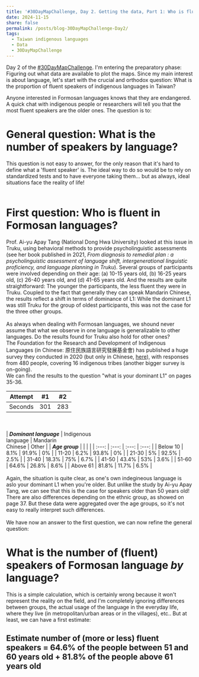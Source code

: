 ```yaml
---
title: '#30DayMapChallenge, Day 2. Getting the data, Part 1: Who is fluent in Formosan languages?'
date: 2024-11-15
share: false
permalink: /posts/blog-30DayMapChallenge-Day2/
tags:
  - Taiwan indigenous languages
  - Data
  - 30DayMapChallenge
---
```


Day 2 of the <a href="https://bsky.app/hashtag/30DayMapChallenge" target = "_blank">#30DayMapChallenge</a>. I'm entering the preparatory phase: Figuring out what data are available to plot the maps. Since my main interest is about language, let's start with the crucial and orthodox question: What is the proportion of fluent speakers of indigenous languages in Taiwan?

<!--more-->
Anyone interested in Formosan languages knows that they are endangered. A quick chat with indigenous people or researchers will tell you that the most fluent speakers are the older ones. The question is to:<br>

General question: What is the number of speakers by language?
====

This question is not easy to answer, for the only reason that it's hard to define what a 'fluent speaker' is. The ideal way to do so would be to rely on standardized tests and to have everyone taking them... but as always, ideal situations face the reality of life!
<br><br>

First question: Who is fluent in Formosan languages?
====

Prof. Ai-yu Apay Tang (National Dong Hwa University) looked at this issue in Truku, using behavioral methods to provide psycholinguistic assessments (see her book published in 2021, <i>From diagnosis to remedial plan : a psycholinguistic assessment of language shift, intergenerational linguistic proficiency, and language planning in Truku</i>). Several groups of participants were involved depending on their age: (a) 10-15 years old, (b) 16-25 years old, (c) 26-40 years old, and (d) 41-65 years old. And the results are quite straightforward: The younger the participants, the less fluent they were in Truku. Coupled to the fact that generally they can speak Mandarin Chinese, the results reflect a shift in terms of dominance of L1: While the dominant L1 was still Truku for the group of oldest participants, this was not the case for the three other groups.
<br><br>
As always when dealing with Formosan languages, we shound never assume that what we observe in one language is generalizable to other languages. Do the results found for Truku also hold for other ones?
<br>
The Foundation for the Research and Development of Indigenous Languages (in Chinese: 原住民族語言研究發展基金會) has published a huge survey they conducted in 2020 (but only in Chinese, <a href="https://www.ilrdf.org.tw/basic/?node=10064" target = "_blank">here</a>), with responses from 480 people, covering 16 indigenous tribes (another bigger survey is on-going).
<br>
We can find the results to the question "what is your dominant L1" on pages 35-36.

| Attempt | #1    | #2    |
| :---:   | :---: | :---: |
| Seconds | 301   | 283   |

<br><br>
| **_Dominant language_** | Indigenous<br>language | Mandarin<br>Chinese | Other |
| **_Age group_**         |                        |                     |       |
| :---:                   | :---:                  | :---:               | :---: |
| Below 10                | 8.1%                   | 91.9%               | 0%    |
| 11-20                   | 6.2%                   | 93.8%               | 0%    |
| 21-30                   | 5%                     | 92.5%               | 2.5%  |
| 31-40                   | 18.3%                  | 75%                 | 6.7%  |
| 41-50                   | 43.4%                  | 53%                 | 3.6%  |
| 51-60                   | 64.6%                  | 26.8%               | 8.6%  |
| Above 61                | 81.8%                  | 11.7%               | 6.5%  |
<br><br>
Again, the situation is quite clear, as one's own indegineous language is aslo your dominant L1 when you're older. But unlike the study by Ai-yu Apay Tang, we can see that this is the case for speakers older than 50 years old!
<br>
There are also differences depending on the ethnic group, as showed on page 37. But these data were aggregated over the age groups, so it's not easy to really interpret such differences.
<br><br>
We have now an answer to the first question, we can now refine the general question: 

What is the number of (fluent) speakers of Formosan language <i>by</i> language?
====

This is a simple calculation, which is certainly wrong because it won't represent the reality on the field, and I'm completely ignoring differences between groups, the actual usage of the language in the everyday life, where they live (in metropolitan/urban areas or in the villages), etc.. But at least, we can have a first estimate:<br>


Estimate number of (more or less) fluent speakers = 64.6% of the people between 51 and 60 years old + 81.8% of the people above 61 years old
----
<br>